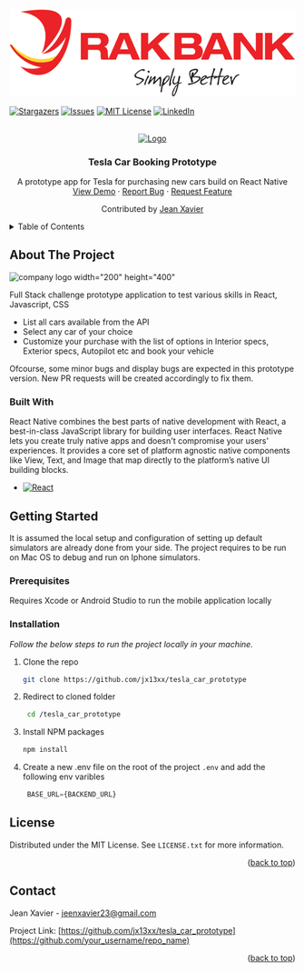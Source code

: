 ![company logo](docs/company.png)

<a name="readme-top"></a>




<!-- PROJECT SHIELDS -->
<!--
*** I'm using markdown "reference style" links for readability.
*** Reference links are enclosed in brackets [ ] instead of parentheses ( ).
*** See the bottom of this document for the declaration of the reference variables
*** for contributors-url, forks-url, etc. This is an optional, concise syntax you may use.
*** https://www.markdownguide.org/basic-syntax/#reference-style-links
-->

[![Stargazers][stars-shield]][stars-url]
[![Issues][issues-shield]][issues-url]
[![MIT License][license-shield]][license-url]
[![LinkedIn][linkedin-shield]][linkedin-url]



<!-- PROJECT LOGO -->
<br />
<div align="center">
  <a href="[https://github.com/othneildrew/Best-README-Template](https://github.com/jx13xx/tesla_car_prototype)">
    <img src="images/logo.png" alt="Logo" width="80" height="80">
  </a>

<h3 align="center">Tesla Car Booking Prototype</h3>

  <p align="center">
     A prototype app for Tesla for purchasing new cars build on React Native
    <br />
    <a href="https://github.com/jx13xx/tesla_car_prototype/">View Demo</a>
    ·
    <a href="https://github.com/jx13xx/tesla_car_prototype/issues">Report Bug</a>
    ·
    <a href="https://github.com/jx13xx/tesla_car_prototype/pulls">Request Feature</a>
  </p>
  <p>
    Contributed by <a href="https://jx13xx.github.io/">Jean Xavier</a>
   </p>
</div>



<!-- TABLE OF CONTENTS -->
<details>
  <summary>Table of Contents</summary>
  <ol>
    <li>
      <a href="#about-the-project">Project</a>
      <ul>
        <li><a href="#built-with">Built With</a></li>
      </ul>
    </li>
    <li>
      <a href="#getting-started">Getting Started</a>
      <ul>
        <li><a href="#prerequisites">Prerequisites</a></li>
        <li><a href="#installation">Installation</a></li>
      </ul>
    </li>
    <li><a href="#usage">Usage</a></li>
    <li><a href="#roadmap">Roadmap</a></li>
    <li><a href="#contributing">Contributing</a></li>
    <li><a href="#license">License</a></li>
    <li><a href="#contact">Contact</a></li>
    <li><a href="#acknowledgments">Acknowledgments</a></li>
  </ol>
</details>



<!-- ABOUT THE PROJECT -->
## About The Project

![company logo width="200" height="400"](docs/demo.gif)

Full Stack challenge prototype application to test various skills in React, Javascript, CSS 

* List all cars available from the API
* Select any car of your choice 
* Customize your purchase with the list of options in Interior specs, Exterior specs, Autopilot etc and book your vehicle

Ofcourse, some minor bugs and display bugs are expected in this prototype version. New PR requests will be created accordingly to fix
them.




### Built With

React Native combines the best parts of native development with React, a best-in-class JavaScript library for building user interfaces.
React Native lets you create truly native apps and doesn't compromise your users' experiences. It provides a core set of platform agnostic native components like View, Text, and Image that map directly to the platform’s native UI building blocks.

* [![React][React.js]][React-url]



<!-- GETTING STARTED -->
## Getting Started

It is assumed the local setup and configuration of setting up default simulators are already done from your side. The project requires
to be run on Mac OS to debug and run on Iphone simulators.

### Prerequisites

 Requires Xcode or Android Studio to run the mobile application locally


### Installation

_Follow the below steps to run the project locally in your machine._

1. Clone the repo
   ```sh
   git clone https://github.com/jx13xx/tesla_car_prototype
   ```
2. Redirect to cloned folder
   ```sh
    cd /tesla_car_prototype
   ``` 
3. Install NPM packages
   ```sh
   npm install
   ```
4. Create a new .env file on the root of the project `.env` and add the following env varibles
   ```js
    BASE_URL={BACKEND_URL}
   ```


<!-- LICENSE -->
## License

Distributed under the MIT License. See `LICENSE.txt` for more information.

<p align="right">(<a href="#readme-top">back to top</a>)</p>



<!-- CONTACT -->
## Contact

Jean Xavier - jeenxavier23@gmail.com

Project Link: [https://github.com/jx13xx/tesla_car_prototype](https://github.com/your_username/repo_name)

<p align="right">(<a href="#readme-top">back to top</a>)</p>




<!-- MARKDOWN LINKS & IMAGES -->
<!-- https://www.markdownguide.org/basic-syntax/#reference-style-links -->
[contributors-shield]: https://img.shields.io/github/contributors/othneildrew/Best-README-Template.svg?style=for-the-badge
[contributors-url]: https://github.com/othneildrew/Best-README-Template/graphs/contributors
[forks-shield]: https://img.shields.io/github/forks/othneildrew/Best-README-Template.svg?style=for-the-badge
[forks-url]: https://github.com/othneildrew/Best-README-Template/network/members
[stars-shield]: https://img.shields.io/github/stars/othneildrew/Best-README-Template.svg?style=for-the-badge
[stars-url]: https://github.com/othneildrew/Best-README-Template/stargazers
[issues-shield]: https://img.shields.io/github/issues/othneildrew/Best-README-Template.svg?style=for-the-badge
[issues-url]: https://github.com/jx13xx/tesla_car_prototype/issues
[license-shield]: https://img.shields.io/github/license/othneildrew/Best-README-Template.svg?style=for-the-badge
[license-url]: https://github.com/othneildrew/Best-README-Template/blob/master/LICENSE.txt
[linkedin-shield]: https://img.shields.io/badge/-LinkedIn-black.svg?style=for-the-badge&logo=linkedin&colorB=555
[linkedin-url]: https://www.linkedin.com/in/jean-xavier1318/
[product-screenshot]: images/screenshot.png
[Next.js]: https://img.shields.io/badge/next.js-000000?style=for-the-badge&logo=nextdotjs&logoColor=white
[Next-url]: https://nextjs.org/
[React.js]: https://img.shields.io/badge/React-20232A?style=for-the-badge&logo=react&logoColor=61DAFB
[React-url]: https://reactjs.org/
[Vue.js]: https://img.shields.io/badge/Vue.js-35495E?style=for-the-badge&logo=vuedotjs&logoColor=4FC08D
[Vue-url]: https://vuejs.org/
[Angular.io]: https://img.shields.io/badge/Angular-DD0031?style=for-the-badge&logo=angular&logoColor=white
[Angular-url]: https://angular.io/
[Svelte.dev]: https://img.shields.io/badge/Svelte-4A4A55?style=for-the-badge&logo=svelte&logoColor=FF3E00
[Svelte-url]: https://svelte.dev/
[Laravel.com]: https://img.shields.io/badge/Laravel-FF2D20?style=for-the-badge&logo=laravel&logoColor=white
[Laravel-url]: https://laravel.com
[Bootstrap.com]: https://img.shields.io/badge/Bootstrap-563D7C?style=for-the-badge&logo=bootstrap&logoColor=white
[Bootstrap-url]: https://getbootstrap.com
[JQuery.com]: https://img.shields.io/badge/jQuery-0769AD?style=for-the-badge&logo=jquery&logoColor=white
[JQuery-url]: https://jquery.com 

